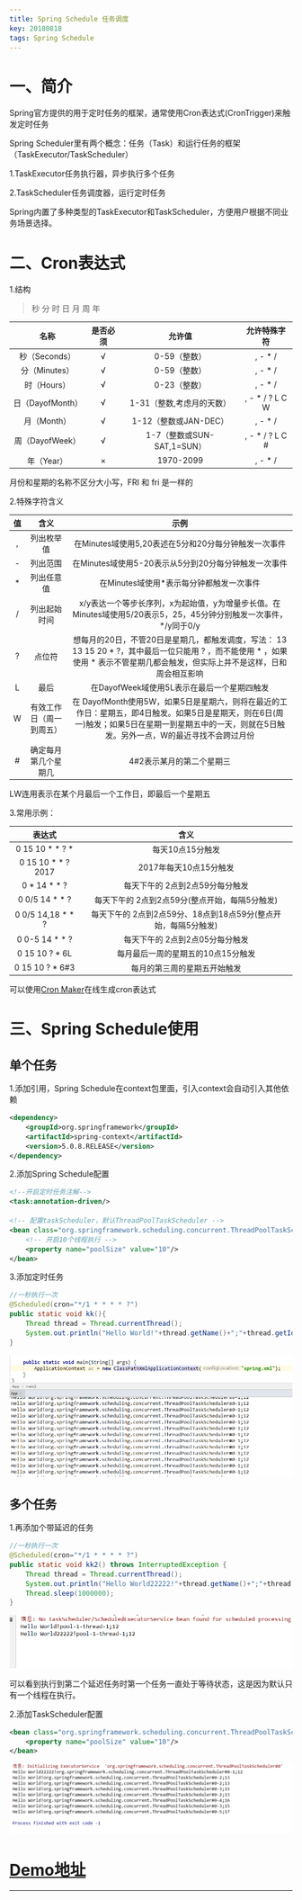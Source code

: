```yaml
---
title: Spring Schedule 任务调度
key: 20180818
tags: Spring Schedule
---
```


# 一、简介

Spring官方提供的用于定时任务的框架，通常使用Cron表达式(CronTrigger)来触发定时任务

Spring Scheduler里有两个概念：任务（Task）和运行任务的框架（TaskExecutor/TaskScheduler）

1.TaskExecutor任务执行器，异步执行多个任务

2.TaskScheduler任务调度器，运行定时任务

Spring内置了多种类型的TaskExecutor和TaskScheduler，方便用户根据不同业务场景选择。

<!--more-->

# 二、Cron表达式

1.结构

> 秒 分 时 日 月 周 年

名称|是否必须|允许值|允许特殊字符
:---:|:---:|:---:|:---:
秒（Seconds）|√|0-59（整数）|, - * /
分（Minutes）|√|0-59（整数）|, - * /
时（Hours）|√|0-23（整数）|, - * /
日（DayofMonth）|√|1-31（整数,考虑月的天数）|, - * / ? L C W
月（Month）|√|1-12（整数或JAN-DEC）|, - * /
周（DayofWeek）|√|1-7（整数或SUN-SAT,1=SUN）|, - * / ? L C #
年（Year）|×|1970-2099|, - * /

月份和星期的名称不区分大小写，FRI 和 fri 是一样的

2.特殊字符含义

值|含义|示例
:---:|:---:|:---:
,|列出枚举值|在Minutes域使用5,20表述在5分和20分每分钟触发一次事件
-|列出范围|在Minutes域使用5-20表示从5分到20分每分钟触发一次事件
*|列出任意值|在Minutes域使用*表示每分钟都触发一次事件
/|列出起始时间|x/y表达一个等步长序列，x为起始值，y为增量步长值。在Minutes域使用5/20表示5，25，45分钟分别触发一次事件，*/y同于0/y
?|点位符|想每月的20日，不管20日是星期几，都触发调度，写法： 13 13 15 20 * ?，其中最后一位只能用 ? ，而不能使用 * ，如果使用 * 表示不管星期几都会触发，但实际上并不是这样，日和周会相互影响
L|最后|在DayofWeek域使用5L表示在最后一个星期四触发
W|有效工作日（周一到周五）|在 DayofMonth使用5W，如果5日是星期六，则将在最近的工作日：星期五，即4日触发。如果5日是星期天，则在6日(周一)触发；如果5日在星期一到星期五中的一天，则就在5日触发。另外一点，W的最近寻找不会跨过月份
\#|确定每月第几个星期几|4#2表示某月的第二个星期三

LW连用表示在某个月最后一个工作日，即最后一个星期五

3.常用示例：

表达式|含义
:---:|:---:
0 15 10 * * ? *|每天10点15分触发  
0 15 10 * * ? 2017|2017年每天10点15分触发
0 * 14 * * ?|每天下午的 2点到2点59分每分触发
0 0/5 14 * * ?|每天下午的 2点到2点59分(整点开始，每隔5分触发)
0 0/5 14,18 * * ?|每天下午的 2点到2点59分、18点到18点59分(整点开始，每隔5分触发)
0 0-5 14 * * ?|每天下午的 2点到2点05分每分触发
0 15 10 ? * 6L|每月最后一周的星期五的10点15分触发
0 15 10 ? * 6#3|每月的第三周的星期五开始触发

可以使用[Cron Maker](http://www.cronmaker.com/)在线生成cron表达式

# 三、Spring Schedule使用

## 单个任务

1.添加引用，Spring Schedule在context包里面，引入context会自动引入其他依赖

```xml
<dependency>
    <groupId>org.springframework</groupId>
    <artifactId>spring-context</artifactId>
    <version>5.0.8.RELEASE</version>
</dependency>
```

2.添加Spring Schedule配置

```xml
<!--开启定时任务注解-->
<task:annotation-driven/>

<!-- 配置taskScheduler，默认ThreadPoolTaskScheduler -->
<bean class="org.springframework.scheduling.concurrent.ThreadPoolTaskScheduler">
    <!-- 开启10个线程执行 -->
    <property name="poolSize" value="10"/>
</bean>
```

3.添加定时任务

```java
//一秒执行一次
@Scheduled(cron="*/1 * * * * ?")
public static void kk(){
    Thread thread = Thread.currentThread();
    System.out.println("Hello World!"+thread.getName()+";"+thread.getId());
}
```

![img](/myres/20180818/20180817011938.png)

## 多个任务

1.再添加个带延迟的任务

```java
//一秒执行一次
@Scheduled(cron="*/1 * * * * ?")
public static void kk2() throws InterruptedException {
    Thread thread = Thread.currentThread();
    System.out.println("Hello World22222!"+thread.getName()+";"+thread.getId());
    Thread.sleep(1000000);
}
```

![img](/myres/20180818/20180817012332.png)

可以看到执行到第二个延迟任务时第一个任务一直处于等待状态，这是因为默认只有一个线程在执行。

2.添加TaskScheduler配置

```xml
<bean class="org.springframework.scheduling.concurrent.ThreadPoolTaskScheduler">
    <property name="poolSize" value="10"/>
</bean>
```

![img](/myres/20180818/20180817012901.png)

# [Demo地址](https://github.com/A175A174/Demo/tree/master/springschedule)

---